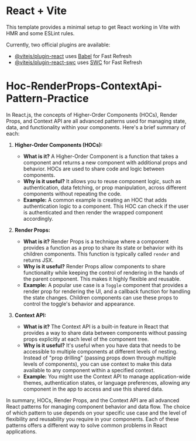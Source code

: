 # React + Vite

This template provides a minimal setup to get React working in Vite with HMR and some ESLint rules.

Currently, two official plugins are available:

- [@vitejs/plugin-react](https://github.com/vitejs/vite-plugin-react/blob/main/packages/plugin-react/README.md) uses [Babel](https://babeljs.io/) for Fast Refresh
- [@vitejs/plugin-react-swc](https://github.com/vitejs/vite-plugin-react-swc) uses [SWC](https://swc.rs/) for Fast Refresh
# Hoc-RenderProps-ContextApi-Pattern-Practice

 In React.js, the concepts of Higher-Order Components (HOCs), Render Props, and Context API are all advanced patterns used for managing state, data, and functionality within your components. Here's a brief summary of each:

1. **Higher-Order Components (HOCs):**
   - **What is it?** A Higher-Order Component is a function that takes a component and returns a new component with additional props and behavior. HOCs are used to share code and logic between components.
   - **Why is it useful?** It allows you to reuse component logic, such as authentication, data fetching, or prop manipulation, across different components without repeating the code.
   - **Example:** A common example is creating an HOC that adds authentication logic to a component. This HOC can check if the user is authenticated and then render the wrapped component accordingly.

2. **Render Props:**
   - **What is it?** Render Props is a technique where a component provides a function as a prop to share its state or behavior with its children components. This function is typically called `render` and returns JSX.
   - **Why is it useful?** Render Props allow components to share functionality while keeping the control of rendering in the hands of the parent component. This makes it highly flexible and reusable.
   - **Example:** A popular use case is a `Toggle` component that provides a render prop for rendering the UI, and a callback function for handling the state changes. Children components can use these props to control the toggle's behavior and appearance.

3. **Context API:**
   - **What is it?** The Context API is a built-in feature in React that provides a way to share data between components without passing props explicitly at each level of the component tree.
   - **Why is it useful?** It's useful when you have data that needs to be accessible to multiple components at different levels of nesting. Instead of "prop drilling" (passing props down through multiple levels of components), you can use context to make this data available to any component within a specified context.
   - **Example:** You might use the Context API to manage application-wide themes, authentication states, or language preferences, allowing any component in the app to access and use this shared data.

In summary, HOCs, Render Props, and the Context API are all advanced React patterns for managing component behavior and data flow. The choice of which pattern to use depends on your specific use case and the level of flexibility and reusability you require in your components. Each of these patterns offers a different way to solve common problems in React applications.
